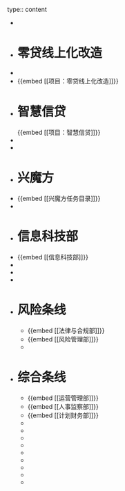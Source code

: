 type:: content

-
- # 零贷线上化改造
-
- {{embed [[项目：零贷线上化改造]]}}
- # 智慧信贷
  {{embed [[项目：智慧信贷]]}}
-
-
- # 兴魔方
- {{embed [[兴魔方任务目录]]}}
-
- # 信息科技部
- {{embed [[信息科技部]]}}
-
-
-
- # 风险条线
	- {{embed [[法律与合规部]]}}
	- {{embed [[风险管理部]]}}
	-
- # 综合条线
	- {{embed [[运营管理部]]}}
	- {{embed [[人事监察部]]}}
	- {{embed [[计划财务部]]}}
	-
	-
	-
	-
	-
	-
	-
	-
	-